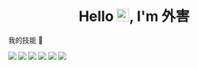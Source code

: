 <!-- 标题 + 个人描述, emoji 取自: http://emojihomepage.com -->
<p align="center">
  <h1 height="200px" align="center">
    Hello <img src="https://cdn.jsdelivr.net/gh/MaleWeb/picture/images/techblog/hi.gif" width="25">, I'm 外害
  </h1>
   <p align="left">我的技能 🤞</p>
</p>

<!-- 
  技术栈标签, 小标签来自: https://shields.io/
  1. shields 链接格式: https://img.shields.io/badge/-{标签文本}-{标签背景色}?style={标签类型}&logo={标签前面 Logo}&logoColor={Logo 颜色}
  2. shields 可选 Logo 列表参考: https://github.com/simple-icons/simple-icons/blob/develop/slugs.md
-->
<div align="left">
  <img src="https://img.shields.io/badge/-Java-red?style=flat&logo=java&logoColor=white">
  <img src="https://img.shields.io/badge/-Spring-0fdb27?style=flat&logo=Spring&logoColor=white">
  <img src="https://img.shields.io/badge/-MySQL-2b6dbf?style=flat&logo=Mysql&logoColor=white">
  <img src="https://img.shields.io/badge/-Redis-cf1322?style=flat&logo=redis&logoColor=white">
  <img src="https://img.shields.io/badge/-Vue-3C873A?style=flat&logo=Vue.js&logoColor=white">
  <img src="https://img.shields.io/badge/-Git-ee462c?style=flat&logo=git&logoColor=white">
</div>

